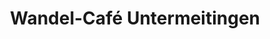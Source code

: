 ---
title: "Wandel-Café Untermeitingen"
url: /untermeitingen/wandel-cafe-untermeitingen/
shop: Bäckerei
---